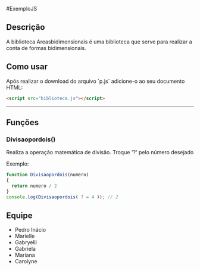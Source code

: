 #ExemploJS

## Descrição

A biblioteca Areasbidimensionais é uma biblioteca que serve para realizar a conta de formas bidimensionais.

## Como usar

Após realizar o download do arquivo ´p.js´ adicione-o ao seu documento HTML:

```html
<script src="biblioteca.js"></script>
```
___________________________________________________________________________________________________________________
## Funções

### Divisaopordois()

Realiza a operação matemática de divisão.
Troque '?' pelo número desejado


Exemplo:

```js
function Divisaopordois(numero)
{
  return numero / 2
}
console.log(Divisaopordois( ? = 4 )); // 2

```

## Equipe

- Pedro Inácio
- Marielle
- Gabryelli
- Gabriela
- Mariana
- Carolyne






